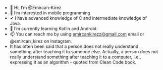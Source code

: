 * 👋 Hi, I’m @Emircan-Kirez
* 👀 I’m interested in mobile programming.
* ✔  I have advanced knowledge of C and intermediate knowledge of Java. 
* 🌱 I’m currently learning Kotlin and Android.
* 📫 You can reach me by using emircankirezz@gmail.com email or @emircan_kirez on Instagram.
* It has often been said that a person does not really understand something after teaching it to someone else. Actually, a person does not really understand something after teaching it to a computer, i.e., expressing it as an algorithm - quoted from Clean Code book.

<!---
Emircan-Kirez/Emircan-Kirez is a ✨ special ✨ repository because its `README.md` (this file) appears on your GitHub profile.
You can click the Preview link to take a look at your changes.
--->
